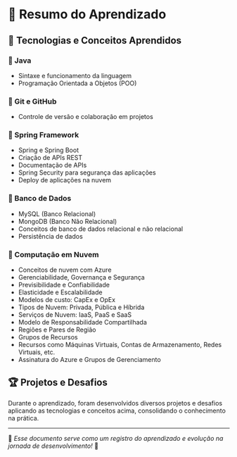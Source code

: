 # 🚀 Resumo do Aprendizado

## 📌 Tecnologias e Conceitos Aprendidos

### 🔹 Java

- Sintaxe e funcionamento da linguagem
- Programação Orientada a Objetos (POO)

### 🔹 Git e GitHub

- Controle de versão e colaboração em projetos

### 🔹 Spring Framework

- Spring e Spring Boot
- Criação de APIs REST
- Documentação de APIs
- Spring Security para segurança das aplicações
- Deploy de aplicações na nuvem

### 🔹 Banco de Dados

- MySQL (Banco Relacional)
- MongoDB (Banco Não Relacional)
- Conceitos de banco de dados relacional e não relacional
- Persistência de dados

### 🔹 Computação em Nuvem

- Conceitos de nuvem com Azure
- Gerenciabilidade, Governança e Segurança
- Previsibilidade e Confiabilidade
- Elasticidade e Escalabilidade
- Modelos de custo: CapEx e OpEx
- Tipos de Nuvem: Privada, Pública e Híbrida
- Serviços de Nuvem: IaaS, PaaS e SaaS
- Modelo de Responsabilidade Compartilhada
- Regiões e Pares de Região
- Grupos de Recursos
- Recursos como Máquinas Virtuais, Contas de Armazenamento, Redes Virtuais, etc.
- Assinatura do Azure e Grupos de Gerenciamento

## 🏆 Projetos e Desafios

Durante o aprendizado, foram desenvolvidos diversos projetos e desafios aplicando as tecnologias e conceitos acima, consolidando o conhecimento na prática.

---

📂 _Esse documento serve como um registro do aprendizado e evolução na jornada de desenvolvimento!_ 🚀
